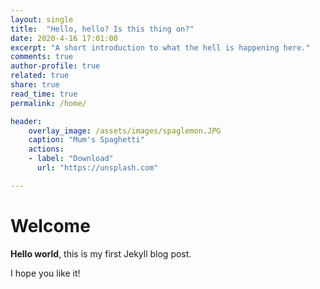 ```yaml
---
layout: single
title:  "Hello, hello? Is this thing on?"
date: 2020-4-16 17:01:00
excerpt: "A short introduction to what the hell is happening here."
comments: true 
author-profile: true
related: true
share: true
read_time: true
permalink: /home/

header:
    overlay_image: /assets/images/spaglemon.JPG
    caption: "Mum's Spaghetti"
    actions: 
    - label: "Download"
      url: "https://unsplash.com"

---
```


# Welcome

**Hello world**, this is my first Jekyll blog post.

I hope you like it!